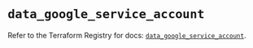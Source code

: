 # `data_google_service_account`

Refer to the Terraform Registry for docs: [`data_google_service_account`](https://registry.terraform.io/providers/hashicorp/google/6.2.0/docs/data-sources/service_account).
